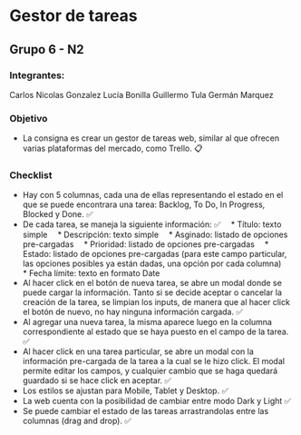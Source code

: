 # Gestor de tareas
## Grupo 6 - N2

### Integrantes:
Carlos Nicolas Gonzalez
Lucía Bonilla
Guillermo Tula
Germán Marquez

### Objetivo

- La consigna es crear un gestor de tareas web, similar al que ofrecen varias plataformas del mercado, como Trello. :clipboard:

### Checklist

- Hay con 5 columnas, cada una de ellas representando el estado en el que se puede encontrara una tarea: Backlog, To Do, In Progress, Blocked y Done. :white_check_mark:
- De cada tarea, se maneja la siguiente información: :white_check_mark:
&emsp;* Título: texto simple
&emsp;* Descripción: texto simple
&emsp;* Asginado: listado de opciones pre-cargadas
&emsp;* Prioridad: listado de opciones pre-cargadas
&emsp;* Estado: listado de opciones pre-cargadas (para este campo particular, las opciones posibles ya están dadas, una opción por cada columna)
&emsp;* Fecha límite: texto en formato Date
- Al hacer click en el botón de nueva tarea, se abre un modal donde se puede cargar la información. Tanto si se decide aceptar o cancelar la creación de la tarea, se limpian los inputs, de manera que al hacer click el botón de nuevo, no hay ninguna información cargada. :white_check_mark:
- Al agregar una nueva tarea, la misma aparece luego en la columna correspondiente al estado que se haya puesto en el campo de la tarea. :white_check_mark:
- Al hacer click en una tarea particular, se abre un modal con la información pre-cargada de la tarea a la cual se le hizo click. El modal permite editar los campos, y cualquier cambio que se haga quedará guardado si se hace click en aceptar. :white_check_mark:
- Los estilos se ajustan para Mobile, Tablet y Desktop. :white_check_mark:
- La web cuenta con la posibilidad de cambiar entre modo Dark y Light :white_check_mark:
- Se puede cambiar el estado de las tareas arrastrandolas entre las columnas (drag and drop). :white_check_mark:
